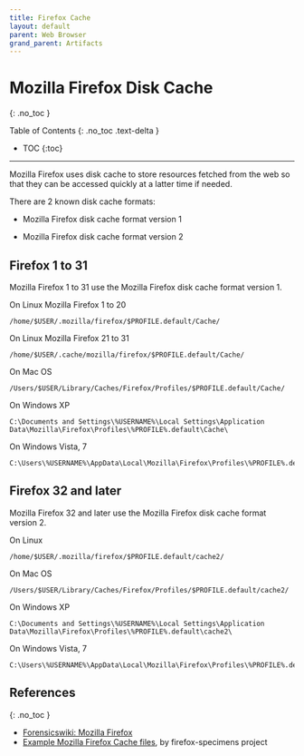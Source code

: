 ```yaml
---
title: Firefox Cache
layout: default
parent: Web Browser
grand_parent: Artifacts
---
```


# Mozilla Firefox Disk Cache
{: .no_toc }

Table of Contents
{: .no_toc .text-delta }

- TOC
{:toc}

---

Mozilla Firefox uses disk cache to store resources fetched from the web so that
they can be accessed quickly at a latter time if needed.

There are 2 known disk cache formats:

* Mozilla Firefox disk cache format version 1

* Mozilla Firefox disk cache format version 2

## Firefox 1 to 31

Mozilla Firefox 1 to 31 use the Mozilla Firefox disk cache format version 1.

On Linux Mozilla Firefox 1 to 20

```
/home/$USER/.mozilla/firefox/$PROFILE.default/Cache/
```

On Linux Mozilla Firefox 21 to 31

```
/home/$USER/.cache/mozilla/firefox/$PROFILE.default/Cache/
```

On Mac OS

```
/Users/$USER/Library/Caches/Firefox/Profiles/$PROFILE.default/Cache/
```

On Windows XP

```
C:\Documents and Settings\%USERNAME%\Local Settings\Application Data\Mozilla\Firefox\Profiles\%PROFILE%.default\Cache\
```

On Windows Vista, 7

```
C:\Users\%USERNAME%\AppData\Local\Mozilla\Firefox\Profiles\%PROFILE%.default\Cache\
```

## Firefox 32 and later

Mozilla Firefox 32 and later use the Mozilla Firefox disk cache format version
2.

On Linux

```
/home/$USER/.mozilla/firefox/$PROFILE.default/cache2/
```

On Mac OS

```
/Users/$USER/Library/Caches/Firefox/Profiles/$PROFILE.default/cache2/
```

On Windows XP

```
C:\Documents and Settings\%USERNAME%\Local Settings\Application Data\Mozilla\Firefox\Profiles\%PROFILE%.default\cache2\
```

On Windows Vista, 7

```
C:\Users\%USERNAME%\AppData\Local\Mozilla\Firefox\Profiles\%PROFILE%.default\cache2\
```

## References
{: .no_toc }

* [Forensicswiki: Mozilla Firefox](https://forensics.wiki/mozilla_firefox)
* [Example Mozilla Firefox Cache files](https://github.com/dfirlabs/firefox-specimens/tree/main/specimens), by firefox-specimens project
